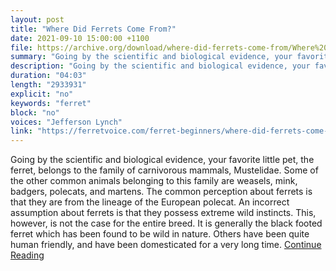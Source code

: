 ```yaml
---
layout: post
title: "Where Did Ferrets Come From?"
date: 2021-09-10 15:00:00 +1100
file: https://archive.org/download/where-did-ferrets-come-from/Where%20Did%20Ferrets%20Come%20From.mp4
summary: "Going by the scientific and biological evidence, your favorite little pet, the ferret, belongs to the family of carnivorous mammals, Mustelidae. ."
description: "Going by the scientific and biological evidence, your favorite little pet, the ferret, belongs to the family of carnivorous mammals, Mustelidae. Some of the other common animals belonging to this family are weasels, mink, badgers, polecats, and martens. The common perception about ferrets is that they are from the lineage of the European polecat. An incorrect assumption about ferrets is that they possess extreme wild instincts. This, however, is not the case for the entire breed. It is generally the black footed ferret which has been found to be wild in nature. Others have been quite human friendly, and have been domesticated for a very long time.<a href='https://ferretvoice.com/ferret-beginners/where-did-ferrets-come-from/'>Continue Reading </a>"
duration: "04:03" 
length: "2933931"
explicit: "no" 
keywords: "ferret"
block: "no"
voices: "Jefferson Lynch"
link: "https://ferretvoice.com/ferret-beginners/where-did-ferrets-come-from/"
---
```


Going by the scientific and biological evidence, your favorite little pet, the ferret, belongs to the family of carnivorous mammals, Mustelidae. Some of the other common animals belonging to this family are weasels, mink, badgers, polecats, and martens. The common perception about ferrets is that they are from the lineage of the European polecat. An incorrect assumption about ferrets is that they possess extreme wild instincts. This, however, is not the case for the entire breed. It is generally the black footed ferret which has been found to be wild in nature. Others have been quite human friendly, and have been domesticated for a very long time. [Continue Reading](https://ferretvoice.com/ferret-beginners/where-did-ferrets-come-from/) 
